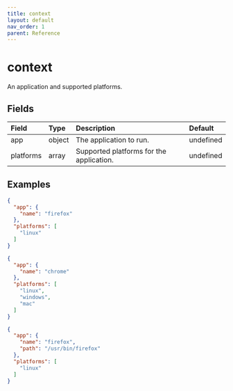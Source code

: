 ```yaml
---
title: context
layout: default
nav_order: 1
parent: Reference
---
```


# context

An application and supported platforms.

## Fields

Field | Type | Description | Default
:-- | :-- | :-- | :--
app | object | The application to run. | undefined
platforms | array | Supported platforms for the application. | undefined

## Examples

```json
{
  "app": {
    "name": "firefox"
  },
  "platforms": [
    "linux"
  ]
}
```

```json
{
  "app": {
    "name": "chrome"
  },
  "platforms": [
    "linux",
    "windows",
    "mac"
  ]
}
```

```json
{
  "app": {
    "name": "firefox",
    "path": "/usr/bin/firefox"
  },
  "platforms": [
    "linux"
  ]
}
```
